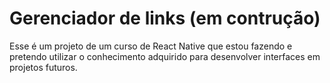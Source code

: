 # Gerenciador de links (em contrução)

Esse é um projeto de um curso de React Native que estou fazendo e pretendo utilizar o conhecimento adquirido para desenvolver interfaces em projetos futuros.
